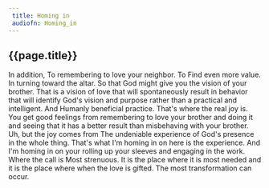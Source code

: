 ```yaml
---
 title: Homing in
 audiofn: Homing_in
---
```


## {{page.title}}

In addition, To remembering to love your neighbor. To Find even more
value. In turning toward the altar. So that God might give you the
vision of your brother. That is a vision of love that will spontaneously
result in behavior that will identify God's vision and purpose rather
than a practical and intelligent. And Humanly beneficial practice.
That's where the real joy is. You get good feelings from remembering to
love your brother and doing it and seeing that it has a better result
than misbehaving with your brother. Uh, but the joy comes from The
undeniable experience of God's presence in the whole thing. That's what
I'm homing in on here is the experience. And I'm homing in on your
rolling up your sleeves and engaging in the work. Where the call is Most
strenuous. It is the place where it is most needed and it is the place
where when the love is gifted. The most transformation can occur.

